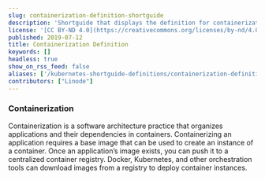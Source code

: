```yaml
---
slug: containerization-definition-shortguide
description: 'Shortguide that displays the definition for containerization.'
license: '[CC BY-ND 4.0](https://creativecommons.org/licenses/by-nd/4.0)'
published: 2019-07-12
title: Containerization Definition
keywords: []
headless: true
show_on_rss_feed: false
aliases: ['/kubernetes-shortguide-definitions/containerization-definition-shortguide/']
contributors: ["Linode"]
---
```


### Containerization

Containerization is a software architecture practice that organizes applications and their dependencies in containers. Containerizing an application requires a base image that can be used to create an instance of a container. Once an application’s image exists, you can push it to a centralized container registry. Docker, Kubernetes, and other orchestration tools can download images from a registry to deploy container instances.
